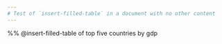 ```yaml
---
# Test of `insert-filled-table` in a document with no other content
---
```


%% @insert-filled-table of top five countries by gdp
